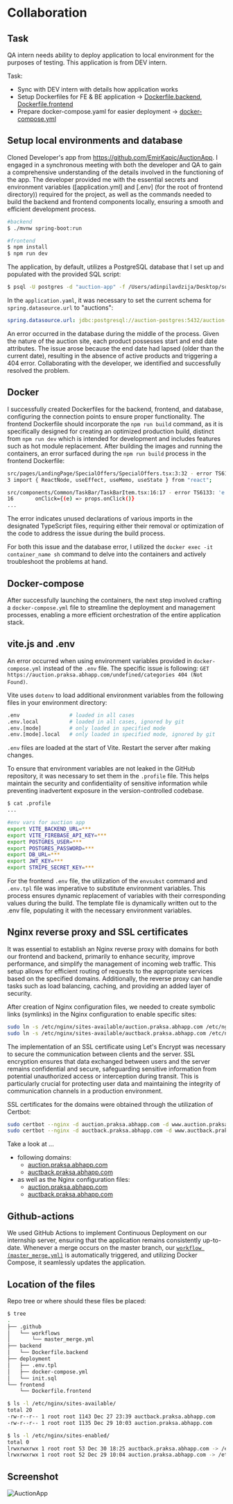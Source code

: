 # Collaboration

## Task

QA intern needs ability to deploy application to local environment for the purposes of testing. This application is from DEV intern.

Task: 
- Sync with DEV intern with details how application works 
- Setup Dockerfiles for FE & BE application -> [Dockerfile.backend](./Dockerfile.backend), [Dockerfile.frontend](./Dockerfile.frontend)
- Prepare docker-compose.yaml for easier deployment -> [docker-compose.yml](./docker-compose.yml)

## Setup local environments and database

Cloned Developer's app from https://github.com/EmirKapic/AuctionApp. I engaged in a synchronous meeting with both the developer and QA to gain a comprehensive understanding of the details involved in the functioning of the app. The developer provided me with the essential secrets and environment variables ([application.yml] and [.env] (for the root of frontend directory)) required for the project, as well as the commands needed to build the backend and frontend components locally, ensuring a smooth and efficient development process.

```bash
#backend
$ ./mvnw spring-boot:run 

#frontend
$ npm install 
$ npm run dev 
```

The application, by default, utilizes a PostgreSQL database that I set up and populated with the provided SQL script:
```bash
$ psql -U postgres -d "auction-app" -f /Users/adinpilavdzija/Desktop/sqldump.sql
```

In the `application.yaml`, it was necessary to set the current schema for `spring.datasource.url` to "auctions":
```yaml
spring.datasource.url: jdbc:postgresql://auction-postgres:5432/auction-app?currentSchema=auctions
```

An error occurred in the database during the middle of the process. Given the nature of the auction site, each product possesses start and end date attributes. The issue arose because the end date had lapsed (older than the current date), resulting in the absence of active products and triggering a 404 error. Collaborating with the developer, we identified and successfully resolved the problem.

## Docker

I successfully created Dockerfiles for the backend, frontend, and database, configuring the connection points to ensure proper functionality. The frontend Dockerfile should incorporate the `npm run build` command, as it is specifically designed for creating an optimized production build, distinct from `npm run dev` which is intended for development and includes features such as hot module replacement. After building the images and running the containers, an error surfaced during the `npm run build` process in the frontend Dockerfile:

```bash
src/pages/LandingPage/SpecialOffers/SpecialOffers.tsx:3:32 - error TS6133: 'useMemo' is declared but its value is never read.
3 import { ReactNode, useEffect, useMemo, useState } from "react";

src/components/Common/TaskBar/TaskBarItem.tsx:16:17 - error TS6133: 'e' is declared but its value is never read.
16       onClick={(e) => props.onClick()}
...
```

The error indicates unused declarations of various imports in the designated TypeScript files, requiring either their removal or optimization of the code to address the issue during the build process.

For both this issue and the database error, I utilized the `docker exec -it container_name sh` command to delve into the containers and actively troubleshoot the problems at hand.

## Docker-compose

After successfully launching the containers, the next step involved crafting a `docker-compose.yml` file to streamline the deployment and management processes, enabling a more efficient orchestration of the entire application stack.

## vite.js and .env

An error occurred when using environment variables provided in `docker-compose.yml` instead of the `.env` file. The specific issue is following: `GET https://auction.praksa.abhapp.com/undefined/categories 404 (Not Found)`.

Vite uses `dotenv` to load additional environment variables from the following files in your environment directory:
```bash
.env                # loaded in all cases
.env.local          # loaded in all cases, ignored by git
.env.[mode]         # only loaded in specified mode
.env.[mode].local   # only loaded in specified mode, ignored by git
```

`.env` files are loaded at the start of Vite. Restart the server after making changes.

To ensure that environment variables are not leaked in the GitHub repository, it was necessary to set them in the `.profile` file. This helps maintain the security and confidentiality of sensitive information while preventing inadvertent exposure in the version-controlled codebase.

```bash
$ cat .profile
...

#env vars for auction app
export VITE_BACKEND_URL=***
export VITE_FIREBASE_API_KEY=***
export POSTGRES_USER=***
export POSTGRES_PASSWORD=***
export DB_URL=***
export JWT_KEY=***
export STRIPE_SECRET_KEY=***
```

For the frontend `.env` file, the utilization of the `envsubst` command and `.env.tpl` file was imperative to substitute environment variables. This process ensures dynamic replacement of variables with their corresponding values during the build. The template file is dynamically written out to the .env file, populating it with the necessary environment variables.

## Nginx reverse proxy and SSL certificates

It was essential to establish an Nginx reverse proxy with domains for both our frontend and backend, primarily to enhance security, improve performance, and simplify the management of incoming web traffic. This setup allows for efficient routing of requests to the appropriate services based on the specified domains. Additionally, the reverse proxy can handle tasks such as load balancing, caching, and providing an added layer of security.

After creation of Nginx configuration files, we needed to create symbolic links (symlinks) in the Nginx configuration to enable specific sites:
```bash
sudo ln -s /etc/nginx/sites-available/auction.praksa.abhapp.com /etc/nginx/sites-enabled/
sudo ln -s /etc/nginx/sites-available/auctback.praksa.abhapp.com /etc/nginx/sites-enabled/
```

The implementation of an SSL certificate using Let's Encrypt was necessary to secure the communication between clients and the server. SSL encryption ensures that data exchanged between users and the server remains confidential and secure, safeguarding sensitive information from potential unauthorized access or interception during transit. This is particularly crucial for protecting user data and maintaining the integrity of communication channels in a production environment.

SSL certificates for the domains were obtained through the utilization of Certbot:
```bash
sudo certbot --nginx -d auction.praksa.abhapp.com -d www.auction.praksa.abhapp.com
sudo certbot --nginx -d auctback.praksa.abhapp.com -d www.auctback.praksa.abhapp.com
```

Take a look at ...
  - following domains:
    - [auction.praksa.abhapp.com](https://auction.praksa.abhapp.com/)
    - [auctback.praksa.abhapp.com](https://auctback.praksa.abhapp.com/)
  - as well as the Nginx configuration files:
    - [auction.praksa.abhapp.com](./auction.praksa.abhapp.com)
    - [auctback.praksa.abhapp.com](./auctback.praksa.abhapp.com)

## Github-actions

We used GitHub Actions to implement Continuous Deployment on our internship server, ensuring that the application remains consistently up-to-date. Whenever a merge occurs on the master branch, our [`workflow (master_merge.yml)`](./master_merge.yml) is automatically triggered, and utilizing Docker Compose, it seamlessly updates the application.

## Location of the files

Repo tree or where should these files be placed:
```bash
$ tree
.
├── .github
│   └── workflows
│       └── master_merge.yml
├── backend
│   └── Dockerfile.backend
├── deployment
│   ├── .env.tpl
│   ├── docker-compose.yml
│   └── init.sql
└── frontend
    └── Dockerfile.frontend
```

```bash
$ ls -l /etc/nginx/sites-available/
total 20
-rw-r--r-- 1 root root 1143 Dec 27 23:39 auctback.praksa.abhapp.com
-rw-r--r-- 1 root root 1135 Dec 29 10:03 auction.praksa.abhapp.com

$ ls -l /etc/nginx/sites-enabled/
total 0
lrwxrwxrwx 1 root root 53 Dec 30 18:25 auctback.praksa.abhapp.com -> /etc/nginx/sites-available/auctback.praksa.abhapp.com
lrwxrwxrwx 1 root root 52 Dec 29 10:04 auction.praksa.abhapp.com -> /etc/nginx/sites-available/auction.praksa.abhapp.com
```

## Screenshot

![AuctionApp](./01_screenshot_auction.png)